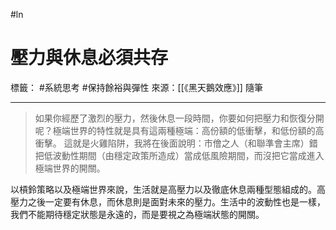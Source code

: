 #ln 
# 壓力與休息必須共存
標籤： #系統思考 #保持餘裕與彈性 
來源：[[《黑天鵝效應》]] 隨筆

---

> 如果你經歷了激烈的壓力，然後休息一段時間，你要如何把壓力和恢復分開呢？極端世界的特性就是具有這兩種極端：高份額的低衝擊，和低份額的高衝擊。
> 這就是火雞陷阱，我將在後面說明：市儈之人（和聯準會主席）錯把低波動性期間（由穩定政策所造成）當成低風險期間，而沒把它當成進入極端世界的開關。

以槓鈴策略以及極端世界來說，生活就是高壓力以及徹底休息兩種型態組成的。高壓力之後一定要有休息，而休息則是面對未來的壓力。生活中的波動性也是一樣，我們不能期待穩定狀態是永遠的，而是要視之為極端狀態的開關。